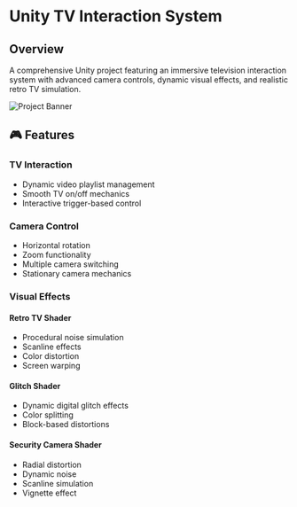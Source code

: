 # Unity TV Interaction System

## Overview
A comprehensive Unity project featuring an immersive television interaction system with advanced camera controls, dynamic visual effects, and realistic retro TV simulation.

![Project Banner](path/to/banner-image.png)

## 🎮 Features

### TV Interaction
- Dynamic video playlist management
- Smooth TV on/off mechanics
- Interactive trigger-based control


### Camera Control
- Horizontal rotation
- Zoom functionality
- Multiple camera switching
- Stationary camera mechanics

### Visual Effects
#### Retro TV Shader
- Procedural noise simulation
- Scanline effects
- Color distortion
- Screen warping

#### Glitch Shader
- Dynamic digital glitch effects
- Color splitting
- Block-based distortions

#### Security Camera Shader
- Radial distortion
- Dynamic noise
- Scanline simulation
- Vignette effect


